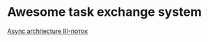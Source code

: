 # Awesome task exchange system

[Async architecture III-поток](https://education.borshev.com/architecture)
